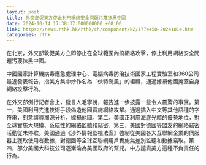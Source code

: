 ```yaml
---
layout: post
title: 外交部促美方停止利用網絡安全問題污蔑抹黑中國
date: 2024-10-14 17:38:37.000000000 +08:00
link: https://news.rthk.hk/rthk/ch/component/k2/1774458-20241014.htm
categories: rthk
---
```


在北京，外交部敦促美方立即停止在全球範圍內搞網絡攻擊，停止利用網絡安全問題污蔑抹黑中國。

中國國家計算機病毒應急處理中心、電腦病毒防治技術國家工程實驗室和360公司最近發表報告，指美方集中炒作名為「伏特颱風」的組織，通過嫁禍他國掩蓋自身網絡攻擊行為。

在外交部例行記者會上，發言人毛寧說，報告進一步披露一些令人震驚的事實。第一，美國利用先進技術手段偽造他國實施網絡攻擊。通過插入中文等其他語種的字符串，刻意誤導溯源分析，嫁禍他國。第二，美國正利用海底光纜的優勢地位，對全球實施大規模、系統性的網絡監聽和竊密。第三，美國對德國等盟友的網絡竊密活動從未停歇。美國通過《涉外情報監視法案》強制從美國各大互聯網企業的伺服器上獲取使用者數據，對德國等全球互聯網用戶實施無差別監聽和數據竊取。第四，部分美國大科技公司逐漸淪為美國政府的幫兇。中方譴責美方這種不負責任的行為。
